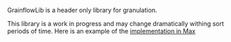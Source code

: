 GrainflowLib is a header only library for granulation.

This library is a work in progress and may change dramatically withing sort periods of time. 
Here is an example of the [implementation in Max](https://github.com/composingcap/grainflow/blob/master/source/projects/grainflow_tilde/grainflow_tilde.cpp)

